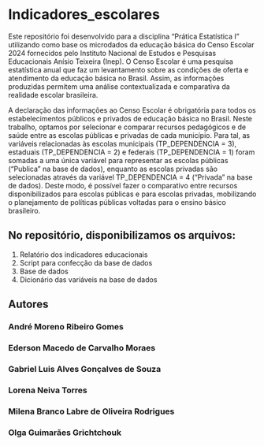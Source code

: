 # Indicadores_escolares

Este repositório foi desenvolvido para a disciplina “Prática Estatística I” utilizando como base
os microdados da educação básica do Censo Escolar 2024 fornecidos pelo Instituto Nacional
de Estudos e Pesquisas Educacionais Anísio Teixeira (Inep). O Censo Escolar é uma pesquisa
estatística anual que faz um levantamento sobre as condições de oferta e atendimento da
educação básica no Brasil. Assim, as informações produzidas permitem uma análise
contextualizada e comparativa da realidade escolar brasileira.

A declaração das informações ao Censo Escolar é obrigatória para todos os estabelecimentos
públicos e privados de educação básica no Brasil. Neste trabalho, optamos por selecionar e
comparar recursos pedagógicos e de saúde entre as escolas públicas e privadas de cada
município. Para tal, as variáveis relacionadas às escolas municipais (TP_DEPENDENCIA =
3), estaduais (TP_DEPENDENCIA = 2) e federais (TP_DEPENDENCIA = 1) foram
somadas a uma única variável para representar as escolas públicas (“Publica” na base de
dados), enquanto as escolas privadas são selecionadas através da variável
TP_DEPENDENCIA = 4 (“Privada” na base de dados). Deste modo, é possível fazer o
comparativo entre recursos disponibilizados para escolas públicas e para escolas privadas,
mobilizando o planejamento de políticas públicas voltadas para o ensino básico brasileiro.

## No repositório, disponibilizamos os arquivos:

  1. Relatório dos indicadores educacionais
  2. Script para confecção da base de dados
  3. Base de dados
  4. Dicionário das variáveis na base de dados

## Autores
  ### André Moreno Ribeiro Gomes
  ### Ederson Macedo de Carvalho Moraes
  ### Gabriel Luis Alves Gonçalves de Souza
  ### Lorena Neiva Torres
  ### Milena Branco Labre de Oliveira Rodrigues
  ### Olga Guimarães Grichtchouk
